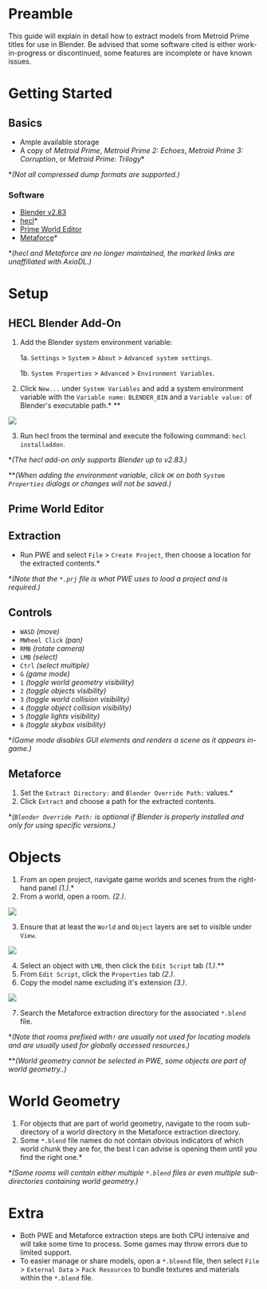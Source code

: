 # Preamble
This guide will explain in detail how to extract models from Metroid Prime titles for use in Blender. Be advised that some software cited is either work-in-progress or discontinued, some features are incomplete or have known issues.

# Getting Started
## Basics
- Ample available storage
- A copy of _Metroid Prime_, _Metroid Prime 2: Echoes_, _Metroid Prime 3: Corruption_, or _Metroid Prime: Trilogy_\*

\*_(Not all compressed dump formats are supported.)_

### Software
- [Blender v2.83](https://www.blender.org/download/releases/2-83/)
- [hecl](https://mega.nz/file/gl91nDBT#zPi8rX7jBgllvBrULBdVI2dF3O_3ri0a8Zx9tO4TGJ8)\*
- [Prime World Editor](https://github.com/AxioDL/PrimeWorldEditor)
- [Metaforce](https://mega.nz/file/ckMjRART#Sl-0xmP0PiOrZkYnlEjrMwz2gpCd2_fK4nDIVMPOkYg)\*

\*_(hecl and Metaforce are no longer maintained, the marked links are unaffiliated with AxioDL.)_

# Setup
## HECL Blender Add-On
1. Add the Blender system environment variable:

	1a. `Settings` > `System` > `About` > `Advanced system settings`.

	1b. `System Properties` > `Advanced` > `Environment Variables`.

2. Click `New...` under `System Variables` and add a system environment variable with the `Variable name:` `BLENDER_BIN` and a `Variable value:` of Blender's executable path.\* \*\*

![](images/SystemPropertiesAdvanced_vW9vNPrbLd.jpg)

3. Run hecl from the terminal and execute the following command: `hecl installaddon`.

\*_(The hecl add-on only supports Blender up to v2.83.)_

\*\*_(When adding the environment variable, click `OK` on both `System Properties` dialogs or changes will not be saved.)_

## Prime World Editor
## Extraction
- Run PWE and select `File` > `Create Project`, then choose a location for the extracted contents.\*

\*_(Note that the `*.prj` file is what PWE uses to load a project and is required.)_
## Controls
- `WASD` _(move)_
- `MWheel Click` _(pan)_
- `RMB` _(rotate camera)_
- `LMB` _(select)_
- `Ctrl` _(select multiple)_
- `G` _(game mode)_
- `1` _(toggle world geometry visibility)_
- `2` _(toggle objects visibility)_
- `3` _(toggle world collision visibility)_
- `4` _(toggle object collision visibility)_
- `5` _(toggle lights visibility)_
- `6` _(toggle skybox visibility)_

\*_(Game mode disables GUI elements and renders a scene as it appears in-game.)_

## Metaforce
1. Set the `Extract Directory:` and `Blender Override Path:` values.\*
2. Click `Extract` and choose a path for the extracted contents.

\*_(`Blender Override Path:` is optional if Blender is properly installed and only for using specific versions.)_

# Objects
1. From an open project, navigate game worlds and scenes from the right-hand panel _(1.)_.\*
2. From a world, open a room. _(2.)_.

![](images/PrimeWorldEditor_v8YuGwXMAi.jpg)

3. Ensure that at least the `World` and `Object` layers are set to visible under `View`.

![](images/view.jpg)

4. Select an object  with `LMB`, then click the `Edit Script` tab _(1.)_.\*\*
5. From `Edit Script`, click the `Properties` tab _(2.)_.
6. Copy the model name excluding it's extension _(3.)_.

![](images/PrimeWorldEditor_eJ3LxTCHv3.jpg)

7. Search the Metaforce extraction directory for the associated `*.blend` file.

\*_(Note that rooms prefixed with`!` are usually not used for locating models and are usually used for globally accessed resources.)_

\*\*_(World geometry cannot be selected in PWE, some objects are part of world geometry..)_

# World Geometry
1. For objects that are part of world geometry, navigate to the room sub-directory of a world directory in the Metaforce extraction directory.
2. Some `*.blend` file names do not contain obvious indicators of which world chunk they are for, the best I can advise is opening them until you find the right one.\*

\*_(Some rooms will contain either multiple `*.blend` files or even multiple sub-directories containing world geometry.)_

# Extra
- Both PWE and Metaforce extraction steps are both CPU intensive and will take some time to process. Some games may throw errors due to limited support.
- To easier manage or share models, open a `*.bleend` file, then select `File` > `External Data` > `Pack Resources` to bundle textures and materials within the `*.blend` file.
